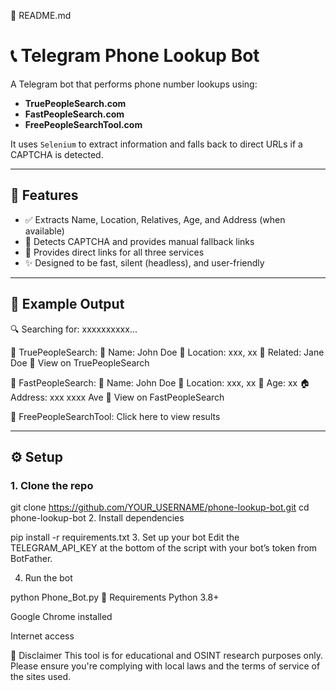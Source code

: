 📄 README.md

# 📞 Telegram Phone Lookup Bot

A Telegram bot that performs phone number lookups using:

- **TruePeopleSearch.com**
- **FastPeopleSearch.com**
- **FreePeopleSearchTool.com**

It uses `Selenium` to extract information and falls back to direct URLs if a CAPTCHA is detected.

---

## 🚀 Features

- ✅ Extracts Name, Location, Relatives, Age, and Address (when available)
- 🔐 Detects CAPTCHA and provides manual fallback links
- 🧰 Provides direct links for all three services
- ✨ Designed to be fast, silent (headless), and user-friendly

---

## 🧪 Example Output

🔍 Searching for: xxxxxxxxxx...

🧠 TruePeopleSearch: 👤 Name: John Doe 📍 Location: xxx, xx 👥 Related: Jane Doe 🔗 View on TruePeopleSearch

🔎 FastPeopleSearch: 👤 Name: John Doe 📍 Location: xxx, xx 🎂 Age: xx 🏠 Address: xxx xxxx Ave 🔗 View on FastPeopleSearch

🧰 FreePeopleSearchTool: Click here to view results


---

## ⚙️ Setup

### 1. Clone the repo


git clone https://github.com/YOUR_USERNAME/phone-lookup-bot.git
cd phone-lookup-bot
2. Install dependencies

pip install -r requirements.txt
3. Set up your bot
Edit the TELEGRAM_API_KEY at the bottom of the script with your bot’s token from BotFather.

4. Run the bot

python Phone_Bot.py
🧰 Requirements
Python 3.8+

Google Chrome installed

Internet access

🔐 Disclaimer
This tool is for educational and OSINT research purposes only. Please ensure you're complying with local laws and the terms of service of the sites used.
